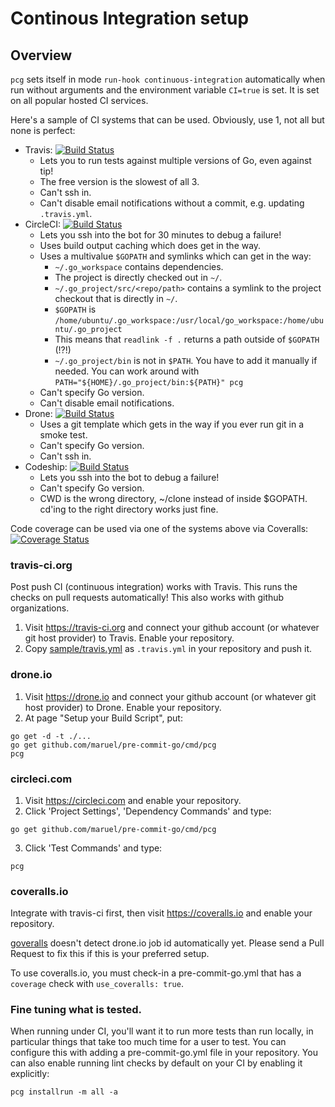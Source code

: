 Continous Integration setup
===========================

## Overview

`pcg` sets itself in mode `run-hook continuous-integration` automatically when
run without arguments and the environment variable `CI=true` is set. It is set
on all popular hosted CI services.

Here's a sample of CI systems that can be used. Obviously, use 1, not all but
none is perfect:

  - Travis: [![Build Status](https://travis-ci.org/maruel/pre-commit-go.svg?branch=master)](https://travis-ci.org/maruel/pre-commit-go)
    - Lets you to run tests against multiple versions of Go, even against tip!
    - The free version is the slowest of all 3.
    - Can't ssh in.
    - Can't disable email notifications without a commit, e.g. updating
      `.travis.yml`.
  - CircleCI: [![Build Status](https://circleci.com/gh/maruel/pre-commit-go.svg?style=shield&circle-token=:circle-token)](https://circleci.com/gh/maruel/pre-commit-go)
    - Lets you ssh into the bot for 30 minutes to debug a failure!
    - Uses build output caching which does get in the way.
    - Uses a multivalue `$GOPATH` and symlinks which can get in the way:
      - `~/.go_workspace` contains dependencies.
      - The project is directly checked out in `~/`.
      - `~/.go_project/src/<repo/path>` contains a symlink to the project
        checkout that is directly in `~/`.
      - `$GOPATH` is
        `/home/ubuntu/.go_workspace:/usr/local/go_workspace:/home/ubuntu/.go_project`
      - This means that `readlink -f .` returns a path outside of `$GOPATH`
        (!?!)
      - `~/.go_project/bin` is not in `$PATH`. You have to add it manually if
        needed. You can work around with
        `PATH="${HOME}/.go_project/bin:${PATH}" pcg`
    - Can't specify Go version.
    - Can't disable email notifications.
  - Drone: [![Build Status](https://drone.io/github.com/maruel/pre-commit-go/status.png)](https://drone.io/github.com/maruel/pre-commit-go/latest)
    - Uses a git template which gets in the way if you ever run git in a smoke
      test.
    - Can't specify Go version.
    - Can't ssh in.
  - Codeship: [![Build Status](https://codeship.com/projects/a932ed10-faa2-0132-33b9-1a34b2d0f857/status?branch=master)](https://codeship.com/projects/86965)
    - Lets you ssh into the bot to debug a failure!
    - Can't specify Go version.
    - CWD is the wrong directory, ~/clone instead of inside $GOPATH. cd'ing to
      the right directory works just fine.

Code coverage can be used via one of the systems above via Coveralls:
[![Coverage Status](https://coveralls.io/repos/maruel/pre-commit-go/badge.svg?branch=master)](https://coveralls.io/r/maruel/pre-commit-go?branch=master)


### travis-ci.org

Post push CI (continuous integration) works with Travis. This
runs the checks on pull requests automatically! This also works with
github organizations.

   1. Visit https://travis-ci.org and connect your github account (or whatever
      git host provider) to Travis. Enable your repository.
   2. Copy
      [sample/travis.yml](https://github.com/maruel/pre-commit-go/blob/master/sample/travis.yml)
      as `.travis.yml` in your repository and push it.


### drone.io

   1. Visit https://drone.io and connect your github account (or whatever git
      host provider) to Drone. Enable your repository.
   2. At page "Setup your Build Script", put:

    go get -d -t ./...
    go get github.com/maruel/pre-commit-go/cmd/pcg
    pcg


### circleci.com


   1. Visit https://circleci.com and enable your repository.
   2. Click 'Project Settings', 'Dependency Commands' and type:

    go get github.com/maruel/pre-commit-go/cmd/pcg

   3. Click 'Test Commands' and type:

    pcg


### coveralls.io

Integrate with travis-ci first, then visit https://coveralls.io and enable your
repository.

[goveralls](https://github.com/mattn/goveralls) doesn't detect drone.io job id
automatically yet. Please send a Pull Request to fix this if this is your
preferred setup.

To use coveralls.io, you must check-in a pre-commit-go.yml that has a `coverage`
check with `use_coveralls: true`.


### Fine tuning what is tested.

When running under CI, you'll want it to run more tests than run locally, in
particular things that take too much time for a user to test. You can configure
this with adding a pre-commit-go.yml file in your repository. You can also
enable running lint checks by default on your CI by enabling it explicitly:

    pcg installrun -m all -a
